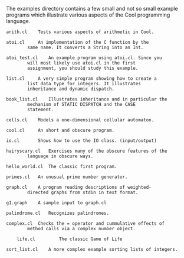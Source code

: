 The examples directory contains a few small and not so small
example programs which illustrate various aspects of the Cool
programming language.

	arith.cl	Tests various aspects of arithmetic in Cool.

	atoi.cl		An implementation of the C function by the
			same name. It converts a String into an Int.

	atoi_test.cl	An example program using atoi.cl. Since you
			will most likely use atoi.cl in the first
			assignment, you should study this example.

	list.cl		A very simple program showing how to create a
			list data type for integers. It illustrates
			inheritance and dynamic dispatch.

	book_list.cl	Illustrates inheritance and in particular the
			mechanism of STATIC DISPATCH and the CASE
			statement.

	cells.cl	Models a one-dimensional cellular automaton.

	cool.cl		An short and obscure program.

	io.cl		Shows how to use the IO class. (input/output)
	
 	hairyscary.cl	Exercises many of the obscure features of the
			language in obscure ways.			

	hello_world.cl  The classic first program.

	primes.cl	An unusual prime number generator.

	graph.cl	A program reading descriptions of weighted-
			directed graphs from stdin in text format.

	g1.graph	A sample input to graph.cl

	palindrome.cl	Recognizes palindromes.

	complex.cl	Checks the = operator and cummulative effects of
			method calls via a complex number object.

        life.cl         The classic Game of Life

	sort_list.cl	A more complex example sorting lists of integers.
